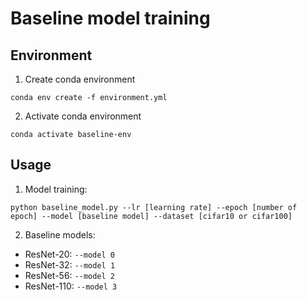 # Baseline model training


## Environment

1. Create conda environment
```
conda env create -f environment.yml
```

2. Activate conda environment
```
conda activate baseline-env
```

## Usage

1. Model training:
```
python baseline_model.py --lr [learning rate] --epoch [number of epoch] --model [baseline model] --dataset [cifar10 or cifar100]
```

2. Baseline models:
- ResNet-20:  ```--model 0  ```
- ResNet-32:  ```--model 1 ```
- ResNet-56:  ```--model 2```
- ResNet-110:  ```--model 3```
